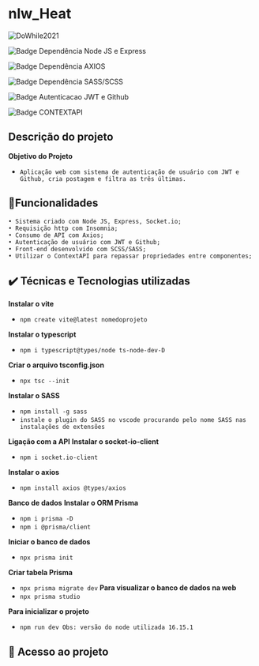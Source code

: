 # nlw_Heat

![DoWhile2021](src/web/assets/nlw_heat.png)

![Badge Dependência Node JS e Express](http://img.shields.io/static/v1?label=STATUS&message=EM%20NODEJS_EXPRESS&color=ff69b4&style=flat-square)

![Badge Dependência AXIOS](http://img.shields.io/static/v1?label=DEPENDÊNCIAS&message=EM%20AXIOS&color=LIGHTGREY&style=flat-square)

![Badge Dependência SASS/SCSS](http://img.shields.io/static/v1?label=DEPENDÊNCIAS&message=EM%20SASS&color=yellow&style=flat-square)

![Badge Autenticacao JWT e Github](http://img.shields.io/static/v1?label=DEPENDÊNCIAS&message=EM%20AUTENTICACAO_GITHUB&color=LIGHTGREY&style=flat-square)

![Badge CONTEXTAPI](http://img.shields.io/static/v1?label=DEPENDÊNCIAS&message=EM%20SASS&color=ff69b4&style=flat-square)

## Descrição do projeto
**Objetivo do Projeto**
- ``Aplicação web com sistema de autenticação de usuário com JWT e  Github, cria postagem e filtra as três últimas.``

## 🔨Funcionalidades
    • Sistema criado com Node JS, Express, Socket.io;
    • Requisição http com Insomnia;
    • Consumo de API com Axios;
    • Autenticação de usuário com JWT e Github;
    • Front-end desenvolvido com SCSS/SASS;
    • Utilizar o ContextAPI para repassar propriedades entre componentes;

## ✔️ Técnicas e Tecnologias utilizadas
**Instalar o vite**
- ``npm create vite@latest nomedoprojeto``

**Instalar o typescript**
- ``npm i typescript@types/node ts-node-dev-D``

**Criar o arquivo tsconfig.json**
- ``npx tsc --init``

**Instalar o SASS**
- ``npm install -g sass``
- ``instale o plugin do SASS no vscode procurando pelo nome SASS nas instalações de extensões``

**Ligação com a API**
**Instalar o socket-io-client**
- ``npm i socket.io-client``

**Instalar o axios**
- ``npm install axios @types/axios``
 
**Banco de dados**
 **Instalar o ORM Prisma**
- ``npm i prisma -D``
- ``npm i @prisma/client``
 
**Iniciar o banco de dados**
- ``npx prisma init``
 
**Criar tabela Prisma**
- ``npx prisma migrate dev``
**Para visualizar o banco de dados na web**
- ``npx prisma studio``

**Para inicializar o projeto**
- ``npm run dev Obs: versão do node utilizada 16.15.1``

## 📁 Acesso ao projeto
 
 
